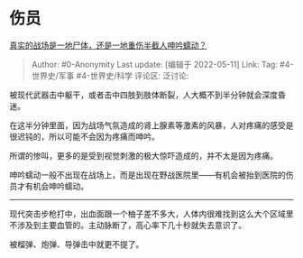 # 伤员
[真实的战场是一地尸体，还是一地重伤半截人呻吟蠕动？](https://www.zhihu.com/question/323716192/answer/1288875237)

> Author: #0-Anonymity
> Last update: [编辑于 2022-05-11]
> Link:
> Tag: #4-世界史/军事 #4-世界史/科学
> 评论区:
> 泛讨论:

被现代武器击中躯干，或者击中四肢到肢体断裂，人大概不到半分钟就会深度昏迷。

在这半分钟里面，因为战场气氛造成的肾上腺素等激素的风暴，人对疼痛的感受是很迟钝的，所以可能不会因为疼痛而呻吟。

所谓的惨叫，更多的是受到视觉刺激的极大惊吓造成的，并不太是因为疼痛。

呻吟蠕动一般不出现在战场上，而是出现在野战医院里——有机会被抬到医院的伤员才有机会呻吟蠕动。

---

现代突击步枪打中，出血面跟一个柚子差不多大，人体内很难找到这么大个区域里不涉及到主要血管的。主动脉断了，高心率下几十秒就失去意识了。

被榴弹、炮弹、导弹击中就更不提了。
